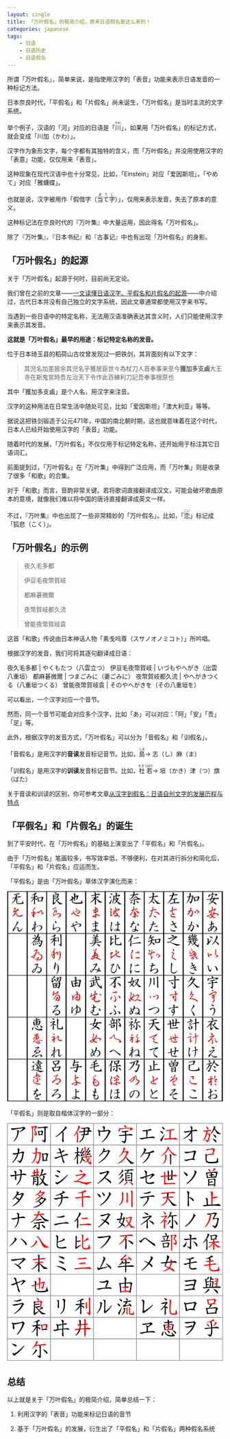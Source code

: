 ```yaml
---
layout: single
title: 「万叶假名」的极简介绍，原来日语假名是这么来的！
categories: japanese
tags:
    - 日语
    - 日语历史
    - 日语假名
---
```


所谓「万叶假名」，简单来说，是指使用汉字的「表音」功能来表示日语发音的一种标记方法。

日本奈良时代，「平假名」和「片假名」尚未诞生，「万叶假名」是当时主流的文字系统。

举个例子，汉语的「河」对应的日语是「<ruby>川<rt>かわ</rt></ruby>」，如果用「万叶假名」的标记方式，就会变成「川加（かわ）」。

汉字作为象形文字，每个字都有其独特的含义，而「万叶假名」并没用使用汉字的「表意」功能，仅仅用来「表音」。

这种现象在现代汉语中也十分常见，比如，「Einstein」对应「爱因斯坦」，「やめて」对应「雅蠛蝶」。

也就是说，汉字被用作「假借字<span class='more'>（<ruby>当て字<rt>あてじ</rt></ruby>）</span>」，仅用来表示发音，失去了原本的意义。

这种标记法在奈良时代的『万叶集』中大量运用，因此得名「万叶假名」。

除了『万叶集』，『日本书纪』和『古事记』中也有出现「万叶假名」的身影。

## 「万叶假名」的起源

关于「万叶假名」起源于何时，目前尚无定论。

我们曾在之前的文章——[一文读懂日语汉字、平假名和片假名的起源](/japanese/kanji-kata-origin/)——中介绍过，古代日本并没有自己独立的文字系统，因此文章通常都使用汉字来书写。

当遇到一些日语中的特定名称，无法用汉语准确表达其含义时，人们只能使用汉字来表示其发音。

**这就是「万叶假名」最早的用途：标记特定名称的发音。**

位于日本琦玉县的稻荷山古坟曾发现过一把铁剑，其背面刻有以下文字：

> 其児名加差披余其児名乎獲居臣世々為杖刀人首奉事来至今**獲加多支鹵**大王寺在斯鬼宮時吾左治天下令作此百練利刀記吾奉事根原也

其中「獲加多支鹵」是个人名，用汉字来注音。

汉字的这种用法在日常生活中随处可见，比如「爱因斯坦」「澳大利亚」等等。

据说这把铁剑锻造于公元471年，中国的南北朝时期，这也就意味着在这个时代，日本人已经开始使用汉字的「表音」功能。

随着时代的发展，「万叶假名」不仅仅用于标记特定名称，还开始用于标注其它日语词汇。

前面提到过，「万叶假名」在「万叶集」中得到广泛应用，而「万叶集」则是收录了很多「和歌」的合集。

对于「和歌」而言，音韵非常关键。若将歌词直接翻译成汉文，可能会破坏歌曲原本的意境，就像我们难以将中国的唐诗直接翻译成英文一样。

不过，『万叶集』中也出现了一些非常精妙的「万叶假名」。比如，「<ruby>恋<rt>こい</rt></ruby>」标记成「狐悲（こく）」。

## 「万叶假名」的示例

> 夜久毛多都 
>
> 伊豆毛夜幣賀岐
> 
> 都麻碁微爾 
>
> 夜幣賀岐都久流 
>
> 曾能夜幣賀岐袁

这首「和歌」传说由日本神话人物「素戋呜尊<span class='more'>（スサノオノミコト）</span>」所吟唱。

根据汉字的发音，我们可将其逐句翻译成日语：

夜久毛多都 | やくもたつ<span class='more'>（八雲立つ）</span>
伊豆毛夜幣賀岐 | いづもやへがき<span class='more'>（出雲八重垣）</span>
都麻碁微爾 | つまごみに<span class='more'>（妻ごみに）</span>
夜幣賀岐都久流 | やへがきつくる<span class='more'>（八重垣つくる）</span>
曾能夜幣賀岐袁 | そのやへがきを<span class='more'>（その八重垣を）</span>

可以看出，一个汉字对应一个音节。

然而，同一个音节可能会对应多个汉字，比如「あ」可以对应：「阿」「安」「吾」「足」等。

此外，根据汉字的发音方式，「万叶假名」可以分为「音假名」和「训假名」。

「音假名」是用汉字的**音读**发音标记音节。比如，<ruby>島<rt>しま</rt></ruby>→ 志<span class='more'>（し）</span>麻<span class='more'>（ま）</span>

「训假名」是用汉字的**训读**发音标记音节。比如，<ruby>杜若<rt>かきつばた</rt></ruby>→ 垣<span class='more'>（かき）</span>津<span class='more'>（つ）</span>旗<span class='more'>（ばた）</span>

关于音读和训读的区别，你可参考文章[从汉字到假名：日语自创文字的发展历程与特点](/japanese/kanji-kana/)

## 「平假名」和「片假名」的诞生

到了平安时代，在「万叶假名」的基础上演变出了「平假名」和「片假名」。

由于「万叶假名」笔画较多，书写效率低，不够便利，在对其进行拆分和简化后，「平假名」和「片假名」应运而生。

「平假名」是由「万叶假名」草体汉字演化而来：

![](/assets/images/manyou-kana/origin_of_hiragana.png)

「平假名」则是取自楷体汉字的一部分：

![](/assets/images/manyou-kana/origin_of_katakana.svg)

## 总结

以上就是关于「万叶假名」的极简介绍，简单总结一下：

1) 利用汉字的「表音」功能来标记日语的音节

2) 基于「万叶假名」的发展，衍生出了「平假名」和「片假名」两种假名系统
